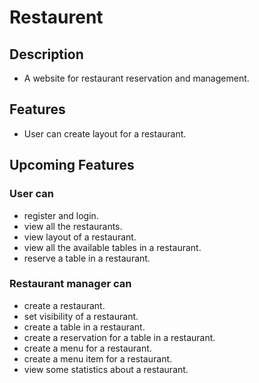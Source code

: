 # Restaurent

## Description

- A website for restaurant reservation and management.

## Features

- User can create layout for a restaurant.

## Upcoming Features

### User can

- register and login.
- view all the restaurants.
- view layout of a restaurant.
- view all the available tables in a restaurant.
- reserve a table in a restaurant.

### Restaurant manager can

- create a restaurant.
- set visibility of a restaurant.
- create a table in a restaurant.
- create a reservation for a table in a restaurant.
- create a menu for a restaurant.
- create a menu item for a restaurant.
- view some statistics about a restaurant.
